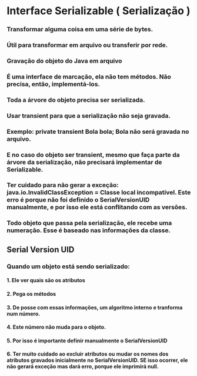 # Interface Serializable ( Serialização )
### Transformar alguma coisa em uma série de bytes.
### Útil para transformar em arquivo ou transferir por rede.
### Gravação do objeto do Java em arquivo
### É uma interface de marcação, ela não tem métodos. Não precisa, então, implementá-los.
### Toda a árvore do objeto precisa ser serializada.
### Usar transient para que a serialização não seja gravada.
### Exemplo: private transient Bola bola; Bola não será gravada no arquivo.
### E no caso do objeto ser transient, mesmo que faça parte da árvore da serialização, não precisará implementar de Serializable.
### Ter cuidado para não gerar a exceção: java.io.InvalidClassException = Classe local incompatível. Este erro é porque não foi definido o SerialVersionUID manualmente, e por isso ele está conflitando com as versões.
### Todo objeto que passa pela serialização, ele recebe uma numeração. Esse é baseado nas informações da classe.
## Serial Version UID
### Quando um objeto está sendo serializado:
#### 1. Ele ver quais são os atributos
#### 2. Pega os métodos
#### 3. De posse com essas informações, um algoritmo interno e tranforma num número.
#### 4. Este número não muda para o objeto.
#### 5. Por isso é importante definir manualmente o SerialVersionUID
#### 6. Ter muito cuidado ao excluir atributos ou mudar os nomes dos atributos gravados inicialmente no SerialVersionUID. SE isso ocorrer, ele não gerará exceção mas dará erro, porque ele imprimirá null.